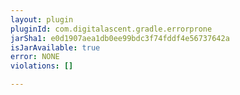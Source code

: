 ```yaml
---
layout: plugin
pluginId: com.digitalascent.gradle.errorprone
jarSha1: e0d1907aea1db0ee99bdc3f74fddf4e56737642a
isJarAvailable: true
error: NONE
violations: []

---
```


